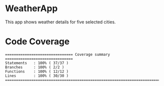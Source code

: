 # WeatherApp

This app shows weather details for five selected cities.

# Code Coverage

```
=============================== Coverage summary ===============================
Statements   : 100% ( 37/37 )
Branches     : 100% ( 2/2 )
Functions    : 100% ( 12/12 )
Lines        : 100% ( 30/30 )
================================================================================
```
